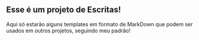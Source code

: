 ## Esse é um projeto de Escritas!

Aqui só estarão alguns templates em formato de MarkDown que podem ser usados em outros projetos, seguindo meu padrão!
